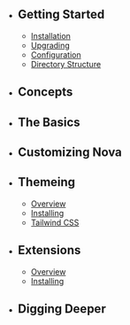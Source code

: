 - ## Getting Started
    - [Installation](/docs/{{version}}/installation)
    - [Upgrading](/docs/{{version}}/upgrade)
    - [Configuration](/docs/{{version}}/configuration)
    - [Directory Structure](/docs/{{version}}/structure)
- ## Concepts
- ## The Basics
- ## Customizing Nova
- ## Themeing
    - [Overview](/docs/{{version}}/themes)
    - [Installing](/docs/{{version}}/themes-install)
    - [Tailwind CSS](/docs/{{version}}/themes-tailwind)
- ## Extensions
    - [Overview](/docs/{{version}}/extensions)
    - [Installing](/docs/{{version}}/extensions-install)
- ## Digging Deeper